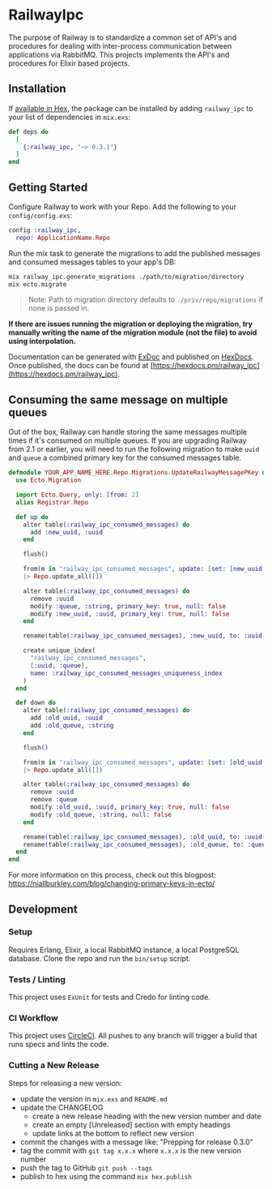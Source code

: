 # RailwayIpc

The purpose of Railway is to standardize a common set of API's and procedures for dealing with inter-process communication between applications via RabbitMQ. This projects implements the API's and procedures for Elixir based projects.

## Installation

If [available in Hex](https://hex.pm/docs/publish), the package can be installed by adding `railway_ipc` to your list of dependencies in `mix.exs`:

```elixir
def deps do
  [
    {:railway_ipc, "~> 0.3.1"}
  ]
end
```

## Getting Started

Configure Railway to work with your Repo. Add the following to your `config/config.exs`:

```elixir
config :railway_ipc,
  repo: ApplicationName.Repo
```

Run the mix task to generate the migrations to add the published messages and consumed messages tables to your app's DB:

```bash
mix railway_ipc.generate_migrations ./path/to/migration/directory
mix ecto.migrate
```

> Note: Path to migration directory defaults to `./priv/repo/migrations` if none is passed in.

**If there are issues running the migration or deploying the migration, try manually writing the name of the migration module (not the file) to avoid using interpolation.**

Documentation can be generated with [ExDoc](https://github.com/elixir-lang/ex_doc) and published on [HexDocs](https://hexdocs.pm).
Once published, the docs can be found at [https://hexdocs.pm/railway_ipc](https://hexdocs.pm/railway_ipc).

## Consuming the same message on multiple queues

Out of the box, Railway can handle storing the same messages multiple times if it's consumed on multiple queues. If you are upgrading Railway from 2.1 or earlier, you will need to run the following migration to make `uuid` and `queue` a combined primary key for the consumed messages table.

```elixir
defmodule YOUR_APP_NAME_HERE.Repo.Migrations.UpdateRailwayMessagePKey do
  use Ecto.Migration

  import Ecto.Query, only: [from: 2]
  alias Registrar.Repo

  def up do
    alter table(:railway_ipc_consumed_messages) do
      add :new_uuid, :uuid
    end

    flush()

    from(m in "railway_ipc_consumed_messages", update: [set: [new_uuid: m.uuid]])
    |> Repo.update_all([])

    alter table(:railway_ipc_consumed_messages) do
      remove :uuid
      modify :queue, :string, primary_key: true, null: false
      modify :new_uuid, :uuid, primary_key: true, null: false
    end

    rename(table(:railway_ipc_consumed_messages), :new_uuid, to: :uuid)

    create unique_index(
      "railway_ipc_consumed_messages",
      [:uuid, :queue],
      name: :railway_ipc_consumed_messages_uniqueness_index
    )
  end

  def down do
    alter table(:railway_ipc_consumed_messages) do
      add :old_uuid, :uuid
      add :old_queue, :string
    end

    flush()

    from(m in "railway_ipc_consumed_messages", update: [set: [old_uuid: m.uuid, old_queue: m.queue]])
    |> Repo.update_all([])

    alter table(:railway_ipc_consumed_messages) do
      remove :uuid
      remove :queue
      modify :old_uuid, :uuid, primary_key: true, null: false
      modify :old_queue, :string, null: false
    end

    rename(table(:railway_ipc_consumed_messages), :old_uuid, to: :uuid)
    rename(table(:railway_ipc_consumed_messages), :old_queue, to: :queue)
  end
end
```

For more information on this process, check out this blogpost: https://niallburkley.com/blog/changing-primary-keys-in-ecto/

## Development
### Setup
Requires Erlang, Elixir, a local RabbitMQ instance, a local PostgreSQL database. Clone the repo and run the `bin/setup` script.

### Tests / Linting
This project uses `ExUnit` for tests and Credo for linting code.

### CI Workflow
This project uses [CircleCI](https://app.circleci.com/pipelines/github/learn-co/railway_ipc). All pushes to any branch will trigger a build that runs specs and lints the code.

### Cutting a New Release
Steps for releasing a new version:

* update the version in `mix.exs` and `README.md`
* update the CHANGELOG
  - create a new release heading with the new version number and date
  - create an empty [Unreleased] section with empty headings
  - update links at the bottom to reflect new version
* commit the changes with a message like: "Prepping for release 0.3.0"
* tag the commit with `git tag x.x.x` where `x.x.x` is the new version number
* push the tag to GitHub `git push --tags`
* publish to hex using the command `mix hex.publish`
